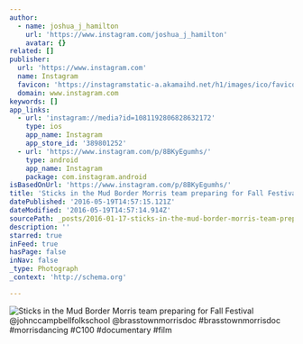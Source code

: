 ```yaml
---
author:
  - name: joshua_j_hamilton
    url: 'https://www.instagram.com/joshua_j_hamilton'
    avatar: {}
related: []
publisher:
  url: 'https://www.instagram.com'
  name: Instagram
  favicon: 'https://instagramstatic-a.akamaihd.net/h1/images/ico/favicon.ico/7cdab0872b15.ico'
  domain: www.instagram.com
keywords: []
app_links:
  - url: 'instagram://media?id=1081192806828632172'
    type: ios
    app_name: Instagram
    app_store_id: '389801252'
  - url: 'https://www.instagram.com/p/8BKyEgumhs/'
    type: android
    app_name: Instagram
    package: com.instagram.android
isBasedOnUrl: 'https://www.instagram.com/p/8BKyEgumhs/'
title: 'Sticks in the Mud Border Morris team preparing for Fall Festival @johnccampbellfolkschool @brasstownmorrisdoc #brasstownmorrisdoc #morrisdancing #C100 #documentary #film'
datePublished: '2016-05-19T14:57:15.121Z'
dateModified: '2016-05-19T14:57:14.914Z'
sourcePath: _posts/2016-01-17-sticks-in-the-mud-border-morris-team-preparing-for-fall-fest.md
description: ''
starred: true
inFeed: true
hasPage: false
inNav: false
_type: Photograph
_context: 'http://schema.org'

---
```

![Sticks in the Mud Border Morris team preparing for Fall Festival &commat;johnccampbellfolkschool &commat;brasstownmorrisdoc &num;brasstownmorrisdoc &num;morrisdancing &num;C100 &num;documentary &num;film](https://scontent.cdninstagram.com/hphotos-xat1/t51.2885-15/e35/11356626_514918675342697_189842795_n.jpg)
